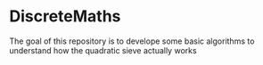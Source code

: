 # DiscreteMaths
The goal of this repository is to develope some basic algorithms to understand how the quadratic sieve actually works
